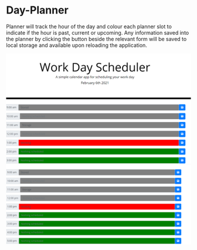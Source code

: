 # Day-Planner
Planner will track the hour of the day and colour each planner slot to indicate if the hour is past, current or upcoming. Any information saved into the planner by clicking the button beside the relevant form will be saved to local storage and available upon reloading the application. 



![planner 1](./Assets/Day-Planner-1.png)
![planner 2](./Assets/Day-Planner-2.png)